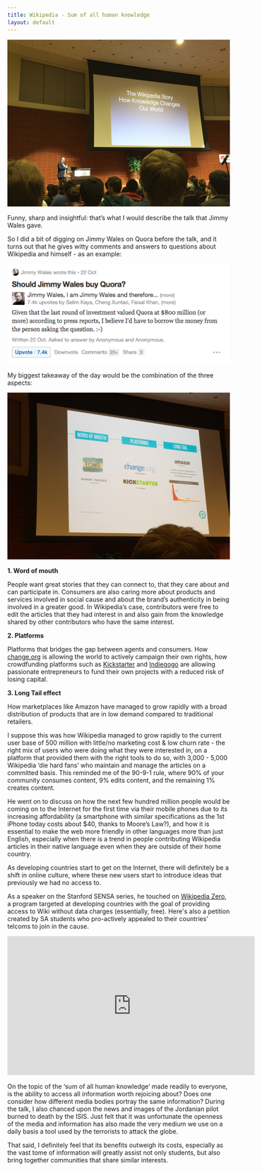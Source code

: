 ```yaml
---
title: Wikipedia - Sum of all human knowledge
layout: default
---
```


![My helpful screenshot](/assets/W2.jpg)

Funny, sharp and insightful: that’s what I would describe the talk that Jimmy Wales gave.

So I did a bit of digging on Jimmy Wales on Quora before the talk, and it turns out that he gives witty comments and answers to questions about Wikipedia and himself - as an example:

![My helpful screenshot](/assets/W1.png)

My biggest takeaway of the day would be the combination of the three aspects:

![My helpful screenshot](/assets/threeW.jpg)

<b>1. Word of mouth</b><br>

People want great stories that they can connect to, that they care about and can participate in. Consumers are also caring more about products and services involved in social cause and about the brand’s authenticity in being involved in a greater good. In Wikipedia’s case, contributors were free to edit the articles that they had interest in and also gain from the knowledge shared by other contributors who have the same interest.


<b>2. Platforms</b>
<p>
Platforms that bridges the gap between agents and consumers. How <a href="http://change.org">change.org</a> is allowing the world to actively campaign their own rights, how crowdfunding platforms such as <a href="http://kickstarter.com">Kickstarter</a> and <a href="http://indiegogo.com">Indiegogo</a> are allowing passionate entrepreneurs to fund their own projects with a reduced risk of losing capital. </p>


<b>3. Long Tail effect</b>

How marketplaces like Amazon have managed to grow rapidly with a broad distribution of products that are in low demand compared to traditional retailers.


I suppose this was how Wikipedia managed to grow rapidly to the current user base of 500 million with little/no marketing cost & low churn rate - the right mix of users who were doing what they were interested in, on a platform that provided them with the right tools to do so, with 3,000 - 5,000 Wikipedia ‘die hard fans’ who maintain and manage the articles on a committed basis. This reminded me of the 90-9-1 rule, where 90% of your community consumes content, 9% edits content, and the remaining 1% creates content.

He went on to discuss on how the next few hundred million people would be coming on to the Internet for the first time via their mobile phones due to its increasing affordability (a smartphone with similar specifications as the 1st iPhone today costs about $40, thanks to Moore’s Law?), and how it is essential to make the web more friendly in other languages more than just English, especially when there is a trend in people contributing Wikipedia articles in their native language even when they are outside of their home country. 

As developing countries start to get on the Internet, there will definitely be a shift in online culture, where these new users start to introduce ideas that previously we had no access to. 

As a speaker on the Stanford SENSA series, he touched on <a href="http://en.wikipedia.org/wiki/Wikipedia_Zero">Wikipedia Zero</a>, a program targeted at developing countries with the goal of providing access to Wiki without data charges (essentially, free). Here's also a petition created by SA students who pro-actively appealed to their countries’ telcoms to join in the cause.

<iframe width="560" height="315" src="https://www.youtube.com/embed/0nTVAmstteM" frameborder="0" allowfullscreen></iframe>

On the topic of the ‘sum of all human knowledge’ made readily to everyone, is the ability to access all information worth rejoicing about? Does one consider how different media bodies portray the same information? During the talk, I also chanced upon the news and images of the Jordanian pilot burned to death by the ISIS. Just felt that it was unfortunate the openness of the media and information has also made the very medium we use on a daily basis a tool used by the terrorists to attack the globe.

That said, I definitely feel that its benefits outweigh its costs, especially as the vast tome of information will greatly assist not only students, but also bring together communities that share similar interests. 

